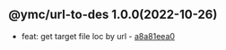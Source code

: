 <a name="1.0.0">

## @ymc/url-to-des 1.0.0(2022-10-26)</a> 
- feat: get target file loc by url - [a8a81eea0](https://github.com/ymc-github/js-idea/commit/4a8a81eea0c08de55b32c4a94ec1dc9f39f78935 "feat(core): get target file loc by url&#10;&#10;")